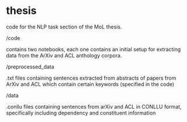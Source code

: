 # thesis
code for the NLP task section of the MoL thesis.

/code

contains two notebooks, each one contains an initial setup for extracting data from the ArXiv and ACL anthology corpora.

/preprocessed_data

.txt files containing sentences extracted from abstracts of papers from ArXiv and ACL which contain certain keywords (specified in the code) 

/data

.conllu files containing sentences from arXiv and ACL in CONLLU format, specifically including dependency and constituent information 